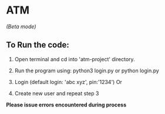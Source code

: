 # ATM
*(Beta mode)*
## To Run the code:
1. Open terminal and cd into 'atm-project' directory.

2. Run the program using: python3 login.py or python login.py

3. Login (default login: 'abc xyz', pin:'1234')
      Or
4. Create new user and repeat step 3



**Please issue errors encountered during process**
